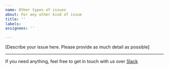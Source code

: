 ```yaml
---
name: Other types of issues
about: For any other kind of issue
title: ''
labels: 
assignees: ''

---
```


[Describe your issue here. Please provide as much detail as possible]

---

If you need anything, feel free to get in touch with us over [Slack](https://join.slack.com/t/teambookproject/shared_invite/zt-h6vx3n8l-KN8QnO50r7QWZHgHFnFdPw)
